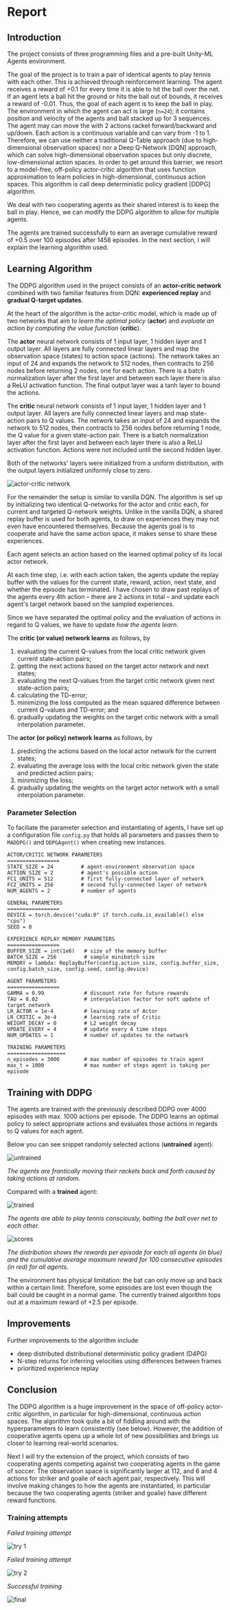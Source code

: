 
[//]: # (Image References)

[image1]: ./img/network.png "Network"
[image2]: ./img/untrained.gif "Untrained Agent"
[image3]: ./img/trained.gif "Trained Agent"
[image4]: ./img/scores.png "DDPG Scores"
[image5]: ./img/try1.png "DDPG Scores Try #1"
[image6]: ./img/try2.png "DDPG Scores Try #2"

# Report

## Introduction
The project consists of three programming files and a pre-built Unity-ML Agents environment.

The goal of the project is to train a pair of identical agents to play tennis with each other. This is achieved through reinforcement learning. The agent receives a reward of +0.1 for every time it is able to hit the ball over the net. If an agent lets a ball hit the ground or hits the ball out of bounds, it receives a reward of -0.01.  Thus, the goal of each agent is to keep the ball in play.
The environment in which the agent can act is large (`n=24`); it contains position and velocity of the agents and ball stacked up for 3 sequences. The agent may can move the with 2 actions racket forward/backward and up/down. Each action is a continuous variable and can vary from -1 to 1. 
Therefore, we can use neither a traditional Q-Table approach (due to high-dimensional observation spaces) nor a Deep Q-Network [DQN] approach, which can solve high-dimensional observation spaces but only discrete, low-dimensional action spaces. In order to get around this barrier, we resort to a model-free, off-policy actor-critic algorithm that uses function approximation to learn policies in high-dimensional, continuous action spaces. This algorithm is call deep deterministic policy gradient [DDPG] algorithm. 

We deal with two cooperating agents as their shared interest is to keep the ball in play. Hence, we can modify the DDPG algorithm to allow for multiple agents.

The agents are trained successfully to earn an average cumulative reward of +0.5 over 100 episodes after 1458 episodes. In the next section, I will explain the learning algorithm used.

## Learning Algorithm
The DDPG algorithm used in the project consists of an **actor-critic network** combined with two familiar features from DQN: **experienced replay** and **gradual Q-target updates**.

At the heart of the algorithm is the actor-critic model, which is made up of two networks that aim to *learn the optimal policy* (**actor**) and *evaluate an action by computing the value function* (**critic**).

The **actor** neural network consists of 1 input layer, 1 hidden layer and 1 output layer. All layers are fully connected linear layers and map the observation space (states) to action space (actions). The network takes an input of 24 and expands the network to 512 nodes, then contracts to 256 nodes before returning 2 nodes, one for each action. There is a batch normalization layer after the first layer and between each layer there is also a ReLU activation function. The final output layer was a tanh layer to bound the actions.

The **critic** neural network consists of 1 input layer, 1 hidden layer and 1 output layer. All layers are fully connected linear layers and map state-action pairs to Q values. The network takes an input of 24 and expands the network to 512 nodes, then contracts to 256 nodes before returning 1 node, the Q value for a given state-action pair. There is a batch normalization layer after the first layer and between each layer there is also a ReLU activation function. Actions were not included until the second hidden layer. 

Both of the networks' layers were initialized from a uniform distribution, with the output layers initialized uniformly close to zero.

![actor-critic network][image1]

For the remainder the setup is similar to vanilla DQN. The algorithm is set up by initializing two identical Q-networks for the actor and critic each, for current and targeted Q-network weights. 
Unlike in the vanilla DQN, a shared replay buffer is used for both agents, to draw on experiences they may not even have encountered themselves. Because the agents goal is to cooperate and have the same action space, it makes sense to share these experiences.

Each agent selects an action based on the learned optimal policy of its local actor network.

At each time step, i.e. with each action taken, the agents update the replay buffer with the values for the current state, reward, action, next state, and whether the episode has terminated.
I have chosen to draw past replays of the agents every 4th action – there are 2 actions in total – and update each agent's target network based on the sampled experiences.

Since we have separated the optimal policy and the evaluation of actions in regard to Q values, we have to update *how the agents learn*. 

The **critic (or value) network learns** as follows, by
1. evaluating the current Q-values from the local critic network given current state-action pairs;
2. getting the next actions based on the target actor network and next states;
3. evaluating the next Q-values from the target critic network given next state-action pairs;
4. calculating the TD-error;
5. minimizing the loss computed as the mean squared difference between current Q-values and TD-error; and
6. gradually updating the weights on the target critic network with a small interpolation parameter.

The **actor (or policy) network learns** as follows, by
1. predicting the actions based on the local actor network for the current states;
2. evaluating the average loss with the local critic network given the state and predicted action pairs;
3. minimizing the loss;
4. gradually updating the weights on the target actor network with a small interpolation parameter.  

### Parameter Selection
To faciliate the parameter selection and instantiating of agents, I have set up a configuration file `config.py` that holds all parameters and passes them to `MADDPG()` and `DDPGAgent()`  when creating new instances.

```
ACTOR/CRITIC NETWORK PARAMETERS
=================
STATE_SIZE = 24         # agent-environment observation space
ACTION_SIZE = 2         # agent's possible action
FC1_UNITS = 512         # first fully-connected layer of network
FC2_UNITS = 256         # second fully-connected layer of network
NUM_AGENTS = 2          # number of agents

GENERAL PARAMETERS
=================
DEVICE = torch.device("cuda:0" if torch.cuda.is_available() else "cpu")
SEED = 0

EXPERIENCE REPLAY MEMORY PARAMETERS
=================
BUFFER_SIZE = int(1e6)   # size of the memory buffer
BATCH_SIZE = 256         # sample minibatch size
MEMORY = lambda: ReplayBuffer(config.action_size, config.buffer_size, config.batch_size, config.seed, config.device)

AGENT PARAMETERS
=================
GAMMA = 0.99             # discount rate for future rewards
TAU = 0.02               # interpolation factor for soft update of target network
LR_ACTOR = 1e-4          # learning rate of Actor
LR_CRITIC = 3e-4         # learning rate of Critic
WEIGHT_DECAY = 0         # L2 weight decay
UPDATE_EVERY = 4         # update every 4 time steps
NUM_UPDATES = 1          # number of updates to the network

TRAINING PARAMETERS
===================
n_episodes = 3000        # max number of episodes to train agent
max_t = 1000             # max number of steps agent is taking per episode
```

## Training with DDPG
The agents are trained with the previously described DDPG over 4000 episodes with max. 1000 actions per episode. The DDPG learns an optimal policy to select appropriate actions and evaluates those actions in regards to Q values for each agent.

Below you can see snippet randomly selected actions (**untrained** agent):

![untrained][image2]

*The agents are frantically moving their rackets back and forth caused by taking actions at random.*

Compared with a **trained** agent: 

![trained][image3]

*The agents are able to play tennis consciously, batting the ball over net to each other.*

![scores][image4]

*The distribution shows the rewards per episode for each all agents (in blue) and the cumulative average maximum reward for 100 consecutive episodes (in red) for all agents.*

The environment has physical limitation: the bat can only move up and back within a certain limit. Therefore, some episodes are lost even though the ball could be caught in a normal game. The currently trained algorithm tops out at a maximum reward of +2.5 per episode.

## Improvements
Further improvements to the algorithm include 
- deep distributed distributional deterministic policy gradient (D4PG)
- N-step returns for inferring velocities using differences between frames 
- prioritized experience replay

## Conclusion
The DDPG algorithm is a huge improvement in the space of off-policy actor-critic algorithm, in particular for high-dimensional, continuous action spaces. The algorithm took quite a bit of fiddling around with the hyperparameters to learn consistently (see below). However, the addition of cooperative agents opens up a whole lot of new possibilities and brings us closer to learning real-world scenarios.

Next I will try the extension of the project, which consists of two cooperating agents competing against two cooperating agents in the game of soccer. The observation space is significantly larger at 112, and 6 and 4 actions for striker and goalie of each agent pair, respectively. This will involve making changes to how the agents are instantiated, in particular because the two cooperating agents (striker and goalie) have different reward functions. 

### Training attempts
*Failed training attempt*

![try 1][image5]

*Failed training attempt*

![try 2][image6]

*Successful training*

![final][image4]